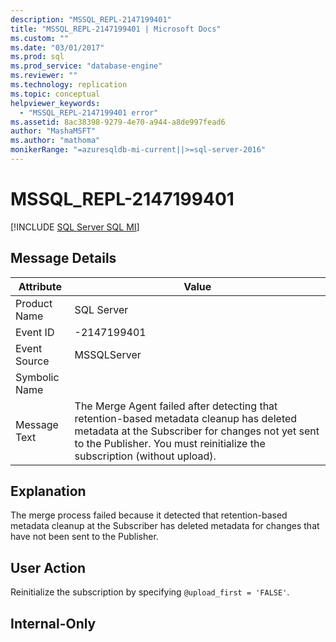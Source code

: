 ```yaml
---
description: "MSSQL_REPL-2147199401"
title: "MSSQL_REPL-2147199401 | Microsoft Docs"
ms.custom: ""
ms.date: "03/01/2017"
ms.prod: sql
ms.prod_service: "database-engine"
ms.reviewer: ""
ms.technology: replication
ms.topic: conceptual
helpviewer_keywords: 
  - "MSSQL_REPL-2147199401 error"
ms.assetid: 8ac38398-9279-4e70-a944-a8de997fead6
author: "MashaMSFT"
ms.author: "mathoma"
monikerRange: "=azuresqldb-mi-current||>=sql-server-2016"
---
```

# MSSQL_REPL-2147199401
[!INCLUDE [SQL Server SQL MI](../../includes/applies-to-version/sql-asdbmi.md)]
    
## Message Details  
  
|Attribute|Value|  
|-|-|  
|Product Name|SQL Server|  
|Event ID|-2147199401|  
|Event Source|MSSQLServer|  
|Symbolic Name||  
|Message Text|The Merge Agent failed after detecting that retention-based metadata cleanup has deleted metadata at the Subscriber for changes not yet sent to the Publisher. You must reinitialize the subscription (without upload).|  
  
## Explanation  
 The merge process failed because it detected that retention-based metadata cleanup at the Subscriber has deleted metadata for changes that have not been sent to the Publisher.  
  
## User Action  
 Reinitialize the subscription by specifying `@upload_first = 'FALSE'`.  
  
## Internal-Only  
  
